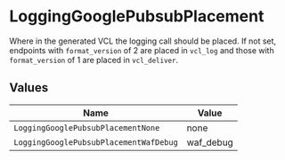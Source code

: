 # LoggingGooglePubsubPlacement

Where in the generated VCL the logging call should be placed. If not set, endpoints with `format_version` of 2 are placed in `vcl_log` and those with `format_version` of 1 are placed in `vcl_deliver`.



## Values

| Name                                   | Value                                  |
| -------------------------------------- | -------------------------------------- |
| `LoggingGooglePubsubPlacementNone`     | none                                   |
| `LoggingGooglePubsubPlacementWafDebug` | waf_debug                              |